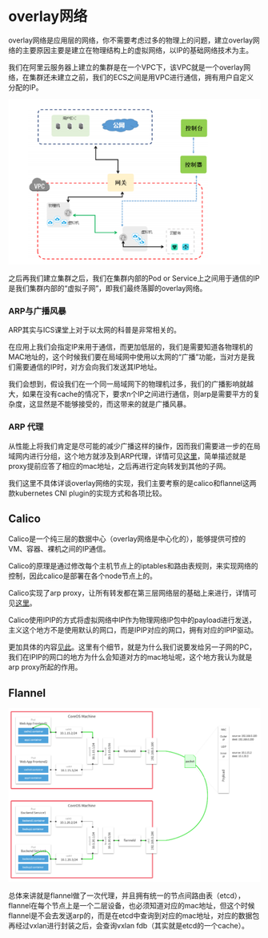 # overlay网络

overlay网络是应用层的网络，你不需要考虑过多的物理上的问题，建立overlay网络的主要原因主要是建立在物理结构上的虚拟网络，以IP的基础网络技术为主。

我们在阿里云服务器上建立的集群是在一个VPC下，该VPC就是一个overlay网络，在集群还未建立之前，我们的ECS之间是用VPC进行通信，拥有用户自定义分配的IP。

![vpc-structure](./images/vpc-structure.png)

之后再我们建立集群之后，我们在集群内部的Pod or Service上之间用于通信的IP是我们集群内部的“虚拟子网”，即我们最终落脚的overlay网络。

### ARP与广播风暴

ARP其实与ICS课堂上对于以太网的科普是非常相关的。

在应用上我们会指定IP来用于通信，而更加低层的，我们是需要知道各物理机的MAC地址的，这个时候我们要在局域网中使用以太网的“广播”功能，当对方是我们需要通信的IP时，对方会向我们发送其IP地址。

我们会想到，假设我们在一个同一局域网下的物理机过多，我们的广播影响就越大，如果在没有cache的情况下，要求n个IP之间进行通信，则arp是需要平方的复杂度，这显然是不能够接受的，而这带来的就是广播风暴。

### ARP 代理

从性能上将我们肯定是尽可能的减少广播这样的操作，因而我们需要进一步的在局域网内进行分组，这个地方就涉及到ARP代理，详情可见[这里](https://www.2cto.com/net/201307/228504.html)，简单描述就是proxy提前应答了相应的mac地址，之后再进行定向转发到其他的子网。



我们这里不具体详谈overlay网络的实现，我们主要考察的是calico和flannel这两款kubernetes CNI plugin的实现方式和各项比较。

## Calico

Calico是一个纯三层的数据中心（overlay网络是中心化的），能够提供可控的VM、容器、裸机之间的IP通信。

Calico的原理是通过修改每个主机节点上的iptables和路由表规则，来实现网络的控制，因此calico是部署在各个node节点上的。

Calico实现了arp proxy，让所有转发都在第三层网络层的基础上来进行，详情可见[这里](http://ju.outofmemory.cn/entry/367749)。

Calico使用IPIP的方式将虚拟网络中IP作为物理网络IP包中的payload进行发送，主义这个地方不是使用默认的网口，而是IPIP对应的网口，拥有对应的IPIP驱动。

更加具体的内容[见此](https://mp.weixin.qq.com/s?__biz=MzAwMDU1MTE1OQ==&mid=2653549285&idx=1&sn=4656a16f84edf4ce2315e808986abfea&chksm=813a637db64dea6bfb162c852a5cd7acf83990bac98695b09e8e59b99d8b8f456fd8d401f8e3&mpshare=1&scene=1&srcid=0907acA812Nv2HNqfF0AdEuc)。这里有个细节，就是为什么我们说要发给另一子网的PC，我们在IPIP的网口的地方为什么会知道对方的mac地址呢，这个地方我认为就是arp proxy所起的作用。

## Flannel

![flannel](./images/flannel.png)

总体来讲就是flannel做了一次代理，并且拥有统一的节点间路由表（etcd），flannel在每个节点上是一个二层设备，也必须知道对应的mac地址，但这个时候flannel是不会去发送arp的，而是在etcd中查询到对应的mac地址，对应的数据包再经过vxlan进行封装之后，会查询vxlan fdb（其实就是etcd的一个cache）。

